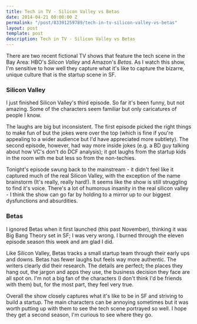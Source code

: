 ```yaml
---
title: Tech in TV - Silicon Valley vs Betas
date: 2014-04-21 00:00:00 Z
permalink: "/post/83391259789/tech-in-tv-silicon-valley-vs-betas"
layout: post
template: post
description: Tech in TV - Silicon Valley vs Betas
---
```


There are two recent fictional TV shows that feature the tech scene in the Bay Area: HBO's _Silicon Valley_ and Amazon's _Betas_. As I watch this show, I'm sensitive to how well they capture what it's like to capture the bizarre, unique culture that is the startup scene in SF. 


### Silicon Valley
I just finished Silicon Valley's third episode. So far it's been funny, but not amazing. Some of the characters seem familiar but only caricatures of people I know.

The laughs are big but inconsistent. The first episode picked the right things to make fun of but the jokes were over the top (which is fine if you're appealing to a wider audience but I'd have appreciated more subtlety). The second episode, however, had way more inside jokes (e.g. a BD guy talking about how VC's don't do DCF analysis); it got laughs from the startup kids in the room with me but less so from the non-techies.

Tonight's episode swung back to the mainstream - it didn't feel like it captured much of the real Silicon Valley, with the exception of the name brainstorm (It's really, really hard!). It seems like the show is still struggling to find it's voice. There's a lot of humorous insanity in the real silicon valley - I think the show can go far by holding to a mirror up to our biggest dysfunctions and absurdities.

### Betas

I ignored Betas when it first launched (this past November), thinking it was Big Bang Theory set in SF; I was very wrong. I burned through the eleven episode season this week and am glad I did.

Like Silicon Valley, Betas tracks a small startup team through their early ups and downs. Betas has fewer laughs but feels way more authentic. The writers clearly did their research. The details are perfect; the places they hang out, the jargon and apps they use, the business decision they face are all spot on. I'm not a big fan of the characters (I don't think I'd be friends with them) but, for the most part, they feel very true.

Overall the show closely captures what it's like to be in SF and striving to build a startup. The main characters can be annoying sometimes but it was worth putting up with them to see the tech scene portrayed so well. I hope they get a second season, I'm curious to see where they go.